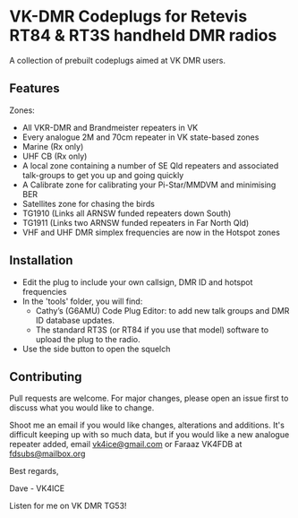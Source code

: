 # VK-DMR Codeplugs for Retevis RT84 & RT3S handheld DMR radios

A collection of prebuilt codeplugs aimed at VK DMR users.

## Features

Zones:

- All VKR-DMR and Brandmeister repeaters in VK
- Every analogue 2M and 70cm repeater in VK state-based zones
- Marine (Rx only)
- UHF CB (Rx only)
- A local zone containing a number of SE Qld repeaters and associated talk-groups to get you up and going quickly
- A Calibrate zone for calibrating your Pi-Star/MMDVM and minimising BER
- Satellites zone for chasing the birds
- TG1910 (Links all ARNSW funded repeaters down South)
- TG1911 (Links two ARNSW funded repeaters in Far North Qld)
- VHF and UHF DMR simplex frequencies are now in the Hotspot zones 

## Installation

- Edit the plug to include your own callsign, DMR ID and hotspot frequencies
- In the 'tools' folder, you will find:
    - Cathy’s (G6AMU) Code Plug Editor: to add new talk groups and DMR ID database updates. 
    - The standard RT3S (or RT84 if you use that model) software to upload the plug to the radio.
- Use the side button to open the squelch

## Contributing
Pull requests are welcome. For major changes, please open an issue first to discuss what you would like to change.

Shoot me an email if you would like changes, alterations and additions. It's difficult keeping up with so much data, but if you would like a new analogue repeater added, email vk4ice@gmail.com or Faraaz VK4FDB at fdsubs@mailbox.org

Best regards,

Dave - VK4ICE

Listen for me on VK DMR TG53!
